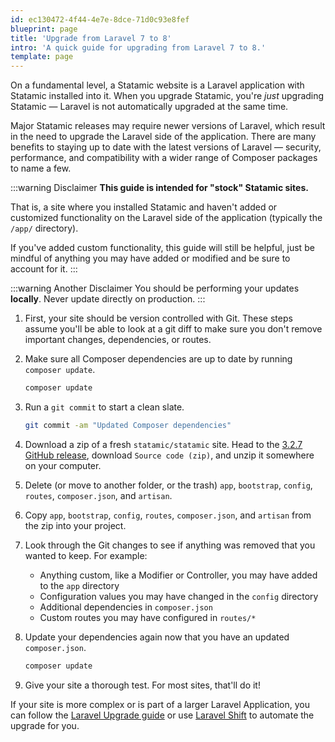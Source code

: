 ```yaml
---
id: ec130472-4f44-4e7e-8dce-71d0c93e8fef
blueprint: page
title: 'Upgrade from Laravel 7 to 8'
intro: 'A quick guide for upgrading from Laravel 7 to 8.'
template: page
---
```

On a fundamental level, a Statamic website is a Laravel application with Statamic installed into it. When you upgrade Statamic, you're _just_ upgrading Statamic — Laravel is not automatically upgraded at the same time.

Major Statamic releases may require newer versions of Laravel, which result in the need to upgrade the Laravel side of the application. There are many benefits to staying up to date with the latest versions of Laravel — security, performance, and compatibility with a wider range of Composer packages to name a few.

:::warning Disclaimer
**This guide is intended for "stock" Statamic sites.**

That is, a site where you installed Statamic and haven't added or customized functionality on the Laravel side of the application (typically the `/app/` directory).

If you've added custom functionality, this guide will still be helpful, just be mindful of anything you may have added or modified and be sure to account for it.
:::

:::warning Another Disclaimer
You should be performing your updates **locally**. Never update directly on production.
:::

1. First, your site should be version controlled with Git. These steps assume you'll be able to look at a git diff to make sure you don't remove important changes, dependencies, or routes.

1. Make sure all Composer dependencies are up to date by running `composer update`.
   ```bash
   composer update
   ```

1. Run a `git commit` to start a clean slate.
   ```bash
   git commit -am "Updated Composer dependencies"
   ```

1. Download a zip of a fresh `statamic/statamic` site.
   Head to the [3.2.7 GitHub release](https://github.com/statamic/statamic/releases/tag/v3.2.7), download `Source code (zip)`, and unzip it somewhere on your computer.

1. Delete (or move to another folder, or the trash) `app`, `bootstrap`, `config`, `routes`, `composer.json`, and `artisan`.

1. Copy `app`, `bootstrap`, `config`, `routes`, `composer.json`, and `artisan` from the zip into your project.

1. Look through the Git changes to see if anything was removed that you wanted to keep. For example:

   - Anything custom, like a Modifier or Controller, you may have added to the `app` directory
   - Configuration values you may have changed in the `config` directory
   - Additional dependencies in `composer.json`
   - Custom routes you may have configured in `routes/*`

1. Update your dependencies again now that you have an updated `composer.json`.
   ```bash
   composer update
   ```

1. Give your site a thorough test. For most sites, that'll do it!

If your site is more complex or is part of a larger Laravel Application, you can follow the [Laravel Upgrade guide](https://laravel.com/docs/8.x/upgrade) or use [Laravel Shift](https://laravelshift.com) to automate the upgrade for you.